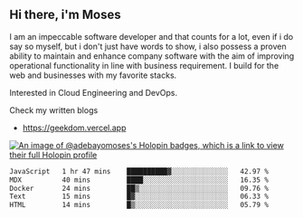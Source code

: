## Hi there, i'm Moses

I am an impeccable software developer and that counts for a lot, even if i do say so myself, but i don't just have words to show, i also possess a proven ability to maintain and enhance company software with the aim of improving operational functionality in line with business requirement. I build for the web and businesses with my favorite stacks.

Interested in Cloud Engineering and DevOps.

Check my written blogs
- https://geekdom.vercel.app

[![An image of @adebayomoses's Holopin badges, which is a link to view their full Holopin profile](https://holopin.me/adebayomoses)](https://holopin.io/@adebayomoses)

<!--START_SECTION:waka-->

```txt
JavaScript   1 hr 47 mins    ██████████▓░░░░░░░░░░░░░░   42.97 %
MDX          40 mins         ████░░░░░░░░░░░░░░░░░░░░░   16.35 %
Docker       24 mins         ██▒░░░░░░░░░░░░░░░░░░░░░░   09.76 %
Text         15 mins         █▓░░░░░░░░░░░░░░░░░░░░░░░   06.33 %
HTML         14 mins         █▒░░░░░░░░░░░░░░░░░░░░░░░   05.79 %
```

<!--END_SECTION:waka-->
